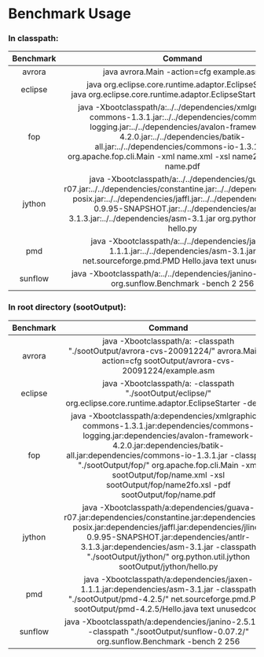 # Benchmark Usage

### In classpath:


Benchmark | Command 
:-: | :-: 
avrora | java avrora.Main -action=cfg example.asm 
eclipse | java org.eclipse.core.runtime.adaptor.EclipseStarter<br/>java org.eclipse.core.runtime.adaptor.EclipseStarter -debug 
fop | java -Xbootclasspath/a:../../dependencies/xmlgraphics-commons-1.3.1.jar:../../dependencies/commons-logging.jar:../../dependencies/avalon-framework-4.2.0.jar:../../dependencies/batik-all.jar:../../dependencies/commons-io-1.3.1.jar org.apache.fop.cli.Main -xml name.xml -xsl name2fo.xsl -pdf name.pdf 
jython | java -Xbootclasspath/a:../../dependencies/guava-r07.jar:../../dependencies/constantine.jar:../../dependencies/jnr-posix.jar:../../dependencies/jaffl.jar:../../dependencies/jline-0.9.95-SNAPSHOT.jar:../../dependencies/antlr-3.1.3.jar:../../dependencies/asm-3.1.jar org.python.util.jython hello.py 
pmd | java -Xbootclasspath/a:../../dependencies/jaxen-1.1.1.jar:../../dependencies/asm-3.1.jar net.sourceforge.pmd.PMD Hello.java text unusedcode 
sunflow | java -Xbootclasspath/a:../../dependencies/janino-2.5.15.jar org.sunflow.Benchmark -bench 2 256 



### In root directory (sootOutput):

| Benchmark |                           Command                            |
| :-------: | :----------------------------------------------------------: |
|  avrora   | java -Xbootclasspath/a: -classpath "./sootOutput/avrora-cvs-20091224/" avrora.Main -action=cfg  sootOutput/avrora-cvs-20091224/example.asm |
|  eclipse  | java -Xbootclasspath/a: -classpath "./sootOutput/eclipse/" org.eclipse.core.runtime.adaptor.EclipseStarter -debug |
|    fop    | java -Xbootclasspath/a:dependencies/xmlgraphics-commons-1.3.1.jar:dependencies/commons-logging.jar:dependencies/avalon-framework-4.2.0.jar:dependencies/batik-all.jar:dependencies/commons-io-1.3.1.jar -classpath "./sootOutput/fop/" org.apache.fop.cli.Main -xml  sootOutput/fop/name.xml  -xsl  sootOutput/fop/name2fo.xsl  -pdf  sootOutput/fop/name.pdf |
|  jython   | java -Xbootclasspath/a:dependencies/guava-r07.jar:dependencies/constantine.jar:dependencies/jnr-posix.jar:dependencies/jaffl.jar:dependencies/jline-0.9.95-SNAPSHOT.jar:dependencies/antlr-3.1.3.jar:dependencies/asm-3.1.jar -classpath "./sootOutput/jython/" org.python.util.jython sootOutput/jython/hello.py |
|    pmd    | java -Xbootclasspath/a:dependencies/jaxen-1.1.1.jar:dependencies/asm-3.1.jar -classpath "./sootOutput/pmd-4.2.5/" net.sourceforge.pmd.PMD sootOutput/pmd-4.2.5/Hello.java  text  unusedcode |
|  sunflow  | java -Xbootclasspath/a:dependencies/janino-2.5.15.jar -classpath "./sootOutput/sunflow-0.07.2/" org.sunflow.Benchmark -bench  2  256 |

